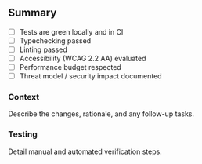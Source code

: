 ## Summary
- [ ] Tests are green locally and in CI
- [ ] Typechecking passed
- [ ] Linting passed
- [ ] Accessibility (WCAG 2.2 AA) evaluated
- [ ] Performance budget respected
- [ ] Threat model / security impact documented

### Context
Describe the changes, rationale, and any follow-up tasks.

### Testing
Detail manual and automated verification steps.
